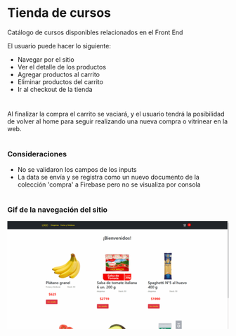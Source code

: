 
# Tienda de cursos

Catálogo de cursos disponibles relacionados en el Front End

El usuario puede hacer lo siguiente:

 - Navegar por el sitio
 - Ver el detalle de los productos
 - Agregar productos al carrito
 - Eliminar productos del carrito
 - Ir al checkout de la tienda

#

Al finalizar la compra el carrito se vaciará, y el usuario tendrá la posibilidad de volver al home para seguir realizando una nueva compra o vitrinear en la web.

#

### Consideraciones

 - No se validaron los campos de los inputs
 - La data se envía y se registra como un nuevo documento de la colección 'compra' a Firebase pero no se visualiza por consola

#

### Gif de la navegación del sitio

![](./src/assets/img/screenTienda.gif)